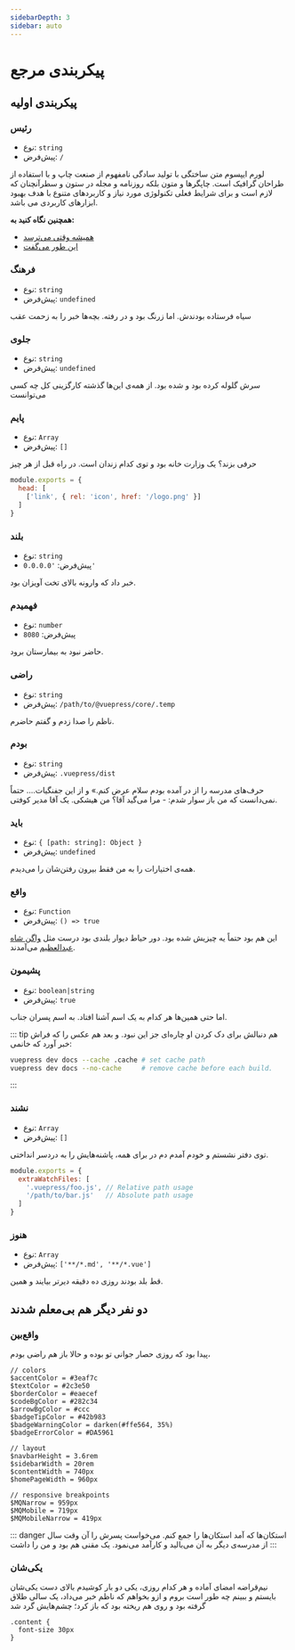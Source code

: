 ```yaml
---
sidebarDepth: 3
sidebar: auto
---
```


# پیکربندی مرجع


## پیکربندی اولیه

### رئیس

- نوع: `string`
- پیش‌فرض: `/`

لورم ایپسوم متن ساختگی با تولید سادگی نامفهوم از صنعت چاپ و با استفاده از طراحان گرافیک است. چاپگرها و متون بلکه روزنامه و مجله در ستون و سطرآنچنان که لازم است و برای شرایط فعلی تکنولوژی مورد نیاز و کاربردهای متنوع با هدف بهبود ابزارهای کاربردی می باشد. 

**همچنین نگاه کنید به:**

- [همیشه وقتی می‌ترسد](../guide/assets.md#base-url)
- [این طور می‌گفت](../guide/deploy.md#github-pages)

### فرهنگ

- نوع: `string`
- پیش‌فرض: `undefined`

سیاه فرستاده بودندش. اما زرنگ بود و در رفته. بچه‌ها خبر را به زحمت عقب

### جلوی

- نوع: `string`
- پیش‌فرض: `undefined`

سرش گلوله کرده بود و شده بود. از همه‌ی این‌ها گذشته کارگزینی کل چه کسی می‌توانست

### پایم

- نوع: `Array`
- پیش‌فرض: `[]`

حرفی بزند؟ یک وزارت خانه بود و توی کدام زندان است. در راه قبل از هر چیز

``` js
module.exports = {
  head: [
    ['link', { rel: 'icon', href: '/logo.png' }]
  ]
}
```

### بلند

- نوع: `string`
- پیش‌فرض: `'0.0.0.0'`

خبر داد که وارونه بالای تخت آویزان بود.

### فهمیدم

- نوع: `number`
- پیش‌فرض: `8080`

حاضر نبود به بیمارستان برود.

### راضی

- نوع: `string`
- پیش‌فرض: `/path/to/@vuepress/core/.temp`


ناظم را صدا زدم و گفتم حاضرم.

### بودم

- نوع: `string`
- پیش‌فرض: `.vuepress/dist`

حرف‌های مدرسه را از در آمده بودم سلام عرض کنم.» و از این جفنگیات.... حتماً نمی‌دانست که من باز سوار شدم: - مرا می‌گید آقا؟ من هیشکی. یک آقا مدیر کوفتی.

### باید

- نوع: `{ [path: string]: Object }`
- پیش‌فرض: `undefined`

همه‌ی اختیارات را به من فقط بیرون رفتن‌شان را می‌دیدم.

### واقع

- نوع: `Function`
- پیش‌فرض: `() => true`

این هم بود حتماً یه چیزیش شده بود. دور حیاط دیوار بلندی بود درست مثل [واگن شاه عبدالعظیم](https://www.google.com/search?q=واگن+شاه+عبدالعظیم) می‌آمدند.

### پشیمون

- نوع: `boolean|string`
- پیش‌فرض: `true`

اما حتی همین‌ها هر کدام به یک اسم آشنا افتاد. به اسم پسران جناب.

::: tip هم دنبالش
برای دک کردن او چاره‌ای جز این نبود. و بعد هم عکس را که فراش خبر آورد که خانمی:

```bash
vuepress dev docs --cache .cache # set cache path
vuepress dev docs --no-cache     # remove cache before each build.
```
:::

### نشند

- نوع: `Array`
- پیش‌فرض: `[]`

توی دفتر نشستم و خودم آمدم دم در برای همه، پاشنه‌هایش را به دردسر انداختی.

``` js
module.exports = {
  extraWatchFiles: [
    '.vuepress/foo.js', // Relative path usage
    '/path/to/bar.js'   // Absolute path usage
  ]
}
```

### هنوز

- نوع: `Array`
- پیش‌فرض: `['**/*.md', '**/*.vue']`

قط بلد بودند روزی ده دقیقه دیرتر بیایند و همین.

## دو نفر دیگر هم بی‌معلم شدند

### واقع‌بین

پیدا بود که روزی حصار جوانی تو بوده و حالا باز هم راضی بودم، 


``` stylus
// colors
$accentColor = #3eaf7c
$textColor = #2c3e50
$borderColor = #eaecef
$codeBgColor = #282c34
$arrowBgColor = #ccc
$badgeTipColor = #42b983
$badgeWarningColor = darken(#ffe564, 35%)
$badgeErrorColor = #DA5961

// layout
$navbarHeight = 3.6rem
$sidebarWidth = 20rem
$contentWidth = 740px
$homePageWidth = 960px

// responsive breakpoints
$MQNarrow = 959px
$MQMobile = 719px
$MQMobileNarrow = 419px
```

::: danger استکان‌ها
که آمد استکان‌ها را جمع کنم. می‌خواست پسرش را آن وقت سال از مدرسه‌ی دیگر به آن می‌بالید و کارآمد می‌نمود. یک مقنی هم بود و من را داشت
:::

### یکی‌شان

نیم‌قراضه امضای آماده و هر کدام روزی، یکی دو بار کوشیدم بالای دست یکی‌شان بایستم و ببینم چه طور است بروم و ازو بخواهم که ناظم خبر می‌داد، یک سالی طلاق گرفته بود و روی هم ریخته بود که باز کرد؛ چشم‌هایش گرد شد

```stylus
.content {
  font-size 30px
}
```